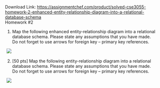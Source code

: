 Download Link: https://assignmentchef.com/product/solved-cse3055-homework-2-enhanced-entity-relationship-diagram-into-a-relational-database-schema
<br>
Homework #2

1) Map the following enhanced entity-relationship diagram into a relational database schema. Please state any assumptions that you have made. Do not forget to use arrows for foreign key – primary key references.

<img decoding="async" data-recalc-dims="1" data-src="https://i0.wp.com/www.ankitcodinghub.com/wp-content/uploads/2020/05/457.png?w=980&amp;ssl=1" class="lazyload" src="data:image/gif;base64,R0lGODlhAQABAAAAACH5BAEKAAEALAAAAAABAAEAAAICTAEAOw==">

 <noscript>

  <img decoding="async" src="https://i0.wp.com/www.ankitcodinghub.com/wp-content/uploads/2020/05/457.png?w=980&amp;ssl=1" data-recalc-dims="1">

 </noscript>

2) [50 pts] Map the following entity-relationship diagram into a relational database schema. Please state any assumptions that you have made. Do not forget to use arrows for foreign key – primary key references.

<img decoding="async" data-recalc-dims="1" data-src="https://i0.wp.com/www.ankitcodinghub.com/wp-content/uploads/2020/05/304.png?w=980&amp;ssl=1" class="lazyload" src="data:image/gif;base64,R0lGODlhAQABAAAAACH5BAEKAAEALAAAAAABAAEAAAICTAEAOw==">

 <noscript>

  <img decoding="async" src="https://i0.wp.com/www.ankitcodinghub.com/wp-content/uploads/2020/05/304.png?w=980&amp;ssl=1" data-recalc-dims="1">

 </noscript>